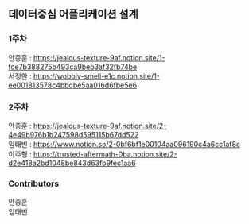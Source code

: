 ## 데이터중심 어플리케이션 설계

### 1주차
안종훈 : https://jealous-texture-9af.notion.site/1-fce7b388275b493ca9beb3af32fb74be <br/>
서정한 : https://wobbly-smell-e1c.notion.site/1-ee001813578c4bbdbe5aa016d6fbe5e6

### 2주차
안종훈 :  https://jealous-texture-9af.notion.site/2-4e49b976b1b247598d595115b67dd522 <br/>
임태빈 : https://www.notion.so/2-0bf6bf1e00104aa096190c4a6cc1af8c <br/>
이주형 : https://trusted-aftermath-0ba.notion.site/2-d2e418a2bd1048be843d63fb9fec1aa6

### Contributors
안종훈<br/>
임태빈
